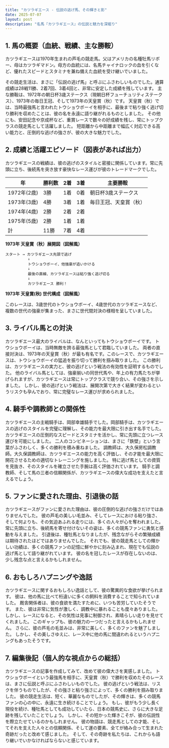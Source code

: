 ```yaml
---
title: "カツラギエース - 伝説の逃げ馬、その輝きと影"
date: 2025-07-07
layout: post
description: "名馬『カツラギエース』の伝説と魅力を深堀り"
---
```


## 1. 馬の概要（血統、戦績、主な勝鞍）

カツラギエースは1970年生まれの芦毛の競走馬。父はアメリカの名種牡馬リボー、母はカツラギマドン。母方の血統には、名馬チャイナロックの血を引くなど、優れたスピードとスタミナを兼ね備えた血統を受け継いでいました。

その競走生活は、まさに「伝説の逃げ馬」と呼ぶにふさわしいものでした。通算成績は28戦11勝、2着7回、3着4回と、非常に安定した成績を残しています。  主な勝鞍は、1972年の朝日杯3歳ステークス（現朝日杯フューチュリティステークス）、1973年の毎日王冠、そして1973年の天皇賞（秋）です。  天皇賞（秋）では、当時最強馬と言われたトウショウボーイを相手に、最後まで粘り強く逃げ切り勝利を収めたことは、彼の名を永遠に語り継がれるものとしました。  その他にも、安田記念や京成杯など、重賞レースで数々の好成績を残し、常にトップクラスの競走馬として活躍しました。  短距離から中距離まで幅広く対応できる高い能力と、圧倒的な逃げの強さが、彼の大きな魅力でした。


## 2. 成績と活躍エピソード（図表があれば出力）

カツラギエースの戦績は、彼の逃げのスタイルと密接に関係しています。常に先頭に立ち、後続馬を突き放す豪快なレース運びが彼のトレードマークでした。

| 年 | 勝利数 | 2着 | 3着 | 主要勝鞍 |
|---|---|---|---|---|
| 1972年(2歳) | 3勝 | 1着 | 0着 | 朝日杯3歳ステークス |
| 1973年(3歳) | 4勝 | 3着 | 1着 | 毎日王冠、天皇賞（秋） |
| 1974年(4歳) | 2勝 | 2着 | 2着 |  |
| 1975年(5歳) | 2勝 | 1着 | 1着 |  |
| 計 | 11勝 | 7着 | 4着 |  |

**1973年 天皇賞（秋）展開図（図解風）**

```
スタート → カツラギエース先頭で逃げ
          ↓
          トウショウボーイ、他強豪が追いかける
          ↓
          最後の直線、カツラギエースは粘り強く逃げ切る
          ↓
          カツラギエース 勝利！
```

**1973年 天皇賞(秋) 世代構成（図解風）**

このレースは、3歳世代のトウショウボーイ、4歳世代のカツラギエースなど、複数の世代の強豪が集まった、まさに世代間対決の様相を呈していました。


## 3. ライバル馬との対決

カツラギエース最大のライバルは、なんといってもトウショウボーイです。  トウショウボーイは、当時無敵を誇る最強馬として君臨していました。  両者の直接対決は、1973年の天皇賞（秋）が最も有名です。このレースで、カツラギエースは、トウショウボーイの猛追を振り切って勝利を掴み取りました。  この勝利は、カツラギエースの実力と、彼の逃げという戦法の有効性を証明するものでした。  他のライバル馬としては、強豪揃いの同世代馬や、年上の有力馬たちが挙げられますが、カツラギエースは常にトップクラスで競り合い、その強さを示しました。  しかし、彼の逃げという戦法は、展開次第で大きく結果が変わるというリスクも孕んでおり、常に完璧なレース運びが求められました。


## 4. 騎手や調教師との関係性

カツラギエースの主戦騎手は、岡部幸雄騎手でした。岡部騎手は、カツラギエースの逃げのスタイルを完璧に理解し、その能力を最大限に引き出す名手でした。  カツラギエースの圧倒的なスピードとスタミナを活かし、常に先頭に立つレース運びを可能にしました。  二人のコンビネーションは、まさに「鉄壁」という言葉がふさわしく、多くの勝利を積み重ねました。 調教師は、大久保房松調教師。大久保調教師は、カツラギエースの能力を高く評価し、その才能を最大限に開花させるための適切なトレーニングを施しました。  特に逃げ馬としての資質を見抜き、そのスタイルを確立させた手腕は高く評価されています。  騎手と調教師、そして馬の三者の信頼関係が、カツラギエースの偉大な成功を支えたと言えるでしょう。


## 5. ファンに愛された理由、引退後の話

カツラギエースがファンに愛された理由は、彼の圧倒的な逃げの強さだけではありませんでした。  彼の芦毛の美しい毛並み、そしてレースにおける粘り強さ、そして何よりも、その気迫あふれる走りには、多くの人々が心を奪われました。  常に先頭に立ち、後続馬を寄せ付けないその姿は、多くの競馬ファンに勇気と感動を与えました。  引退後は、種牡馬となりましたが、残念ながらその繁殖成績は期待されたほどではありませんでした。  それでも、彼の競走馬としての輝かしい功績は、多くの競馬ファンの記憶に鮮やかに刻み込まれ、現在でも伝説の逃げ馬として語り継がれています。  彼の名を冠したレースが存在しないのは、少し残念な点と言えるかもしれません。


## 6. おもしろハプニングや逸話

カツラギエースに関するおもしろい逸話として、彼の驚異的な食欲が挙げられます。  彼は、他の馬に比べて桁違いに多くの飼料を消費することで知られていました。  厩舎関係者は、彼の食欲を満たすために、いつも苦労していたそうです。  また、彼は非常に気性が激しく、調教中に暴れることも度々ありました。  しかし、レースになると、その気性は見事に制御され、素晴らしい走りを見せてくれました。  このギャップも、彼の魅力の一つだったと言えるかもしれません。  さらに、彼の芦毛の毛並みは、非常に美しく、多くのファンを魅了しました。  しかし、その美しさゆえに、レース中に他の馬に間違われるというハプニングもあったそうです。


## 7. 編集後記（個人的な視点からの総括）

カツラギエースの記事を作成してみて、改めて彼の偉大さを実感しました。  トウショウボーイという最強馬を相手に、天皇賞（秋）で勝利を収めたそのレースは、まさに伝説と呼ぶにふさわしいものでした。  彼の逃げという戦法は、リスクを伴うものでしたが、その強さと粘り強さによって、多くの勝利を掴み取りました。  彼の競走生活は、短く、華麗なものでしたが、その輝きは、多くの競馬ファンの心の中に、永遠に生き続けることでしょう。  もし、彼がもう少し長く現役を続け、種牡馬としても成功していたら、日本の競馬史に、さらに大きな足跡を残していたことでしょう。  しかし、その短かった輝きこそが、彼の伝説性を際立たせているのかもしれません。  彼の物語は、競走馬としての才能、そしてそれを支えた人々との信頼関係、そして運の要素、全てが絡み合って生まれた奇跡だったと改めて感じました。  そして、その奇跡を私たちは、これからも語り継いでいかなければならないと感じています。
